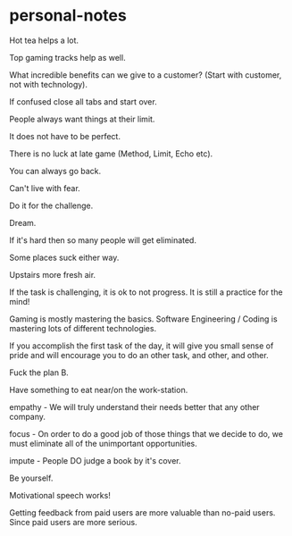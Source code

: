 # personal-notes

Hot tea helps a lot.

Top gaming tracks help as well.

What incredible benefits can we give to a customer? \(Start with customer, not with technology\).

If confused close all tabs and start over.

People always want things at their limit.

It does not have to be perfect.

There is no luck at late game \(Method, Limit, Echo etc\).

You can always go back.

Can't live with fear.

Do it for the challenge.

Dream.

If it's hard then so many people will get eliminated.

Some places suck either way.

Upstairs more fresh air.

If the task is challenging, it is ok to not progress. It is still a practice for the mind!

Gaming is mostly mastering the basics. Software Engineering / Coding is mastering lots of different technologies.

If you accomplish the first task of the day, it will give you small sense of pride and will encourage you to do an other task, and other, and other.

Fuck the plan B.

Have something to eat near/on the work-station.

empathy - We will truly understand their needs better that any other company.

focus - On order to do a good job of those things that we decide to do, we must eliminate all of the unimportant opportunities.

impute - People DO judge a book by it's cover.

Be yourself.

Motivational speech works!

Getting feedback from paid users are more valuable than no-paid users. Since paid users are more serious.

